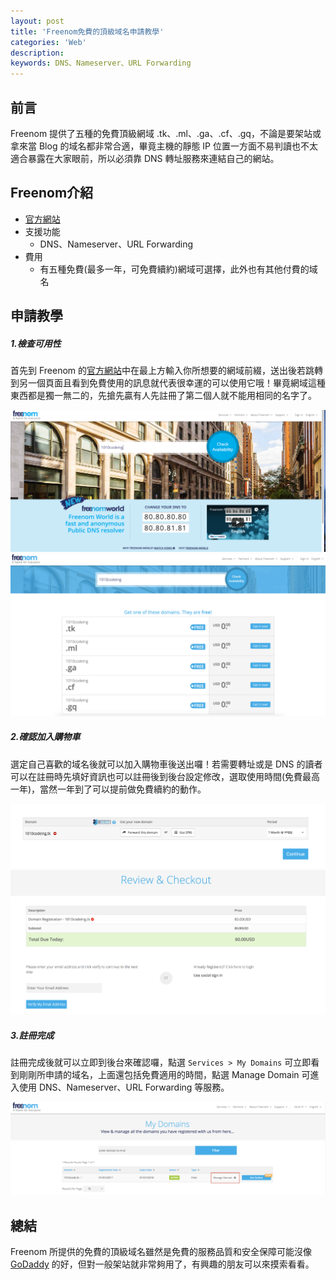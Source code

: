 ```yaml
---
layout: post
title: 'Freenom免費的頂級域名申請教學'
categories: 'Web'
description: 
keywords: DNS、Nameserver、URL Forwarding
---
```


## 前言
Freenom 提供了五種的免費頂級網域 .tk、.ml、.ga、.cf、.gq，不論是要架站或拿來當 Blog 的域名都非常合適，畢竟主機的靜態 IP 位置一方面不易判讀也不太適合暴露在大家眼前，所以必須靠 DNS 轉址服務來連結自己的網站。

## Freenom介紹

- [官方網站](http://www.freenom.com)
- 支援功能
  - DNS、Nameserver、URL Forwarding
- 費用
  - 有五種免費(最多一年，可免費續約)網域可選擇，此外也有其他付費的域名

## 申請教學

##### 1.檢查可用性

首先到 Freenom 的[官方網站](http://www.freenom.com)中在最上方輸入你所想要的網域前綴，送出後若跳轉到另一個頁面且看到免費使用的訊息就代表很幸運的可以使用它哦！畢竟網域這種東西都是獨一無二的，先搶先贏有人先註冊了第二個人就不能用相同的名字了。

<img src="/images/posts/web/2018/img1070130-1.png">
<img src="/images/posts/web/2018/img1070130-2.png">

##### 2.確認加入購物車

選定自己喜歡的域名後就可以加入購物車後送出囉！若需要轉址或是 DNS 的讀者可以在註冊時先填好資訊也可以註冊後到後台設定修改，選取使用時間(免費最高一年)，當然一年到了可以提前做免費續約的動作。

<img src="/images/posts/web/2018/img1070130-3.png">
<img src="/images/posts/web/2018/img1070130-4.png">


##### 3.註冊完成

註冊完成後就可以立即到後台來確認囉，點選 `Services > My Domains` 可立即看到剛剛所申請的域名，上面還包括免費適用的時間，點選 Manage Domain 可進入使用 DNS、Nameserver、URL Forwarding 等服務。

<img src="/images/posts/web/2018/img1070130-5.png">


## 總結
Freenom 所提供的免費的頂級域名雖然是免費的服務品質和安全保障可能沒像 [GoDaddy](https://tw.godaddy.com/offers/domains?isc=gofhltw01&countryview=1&currencytype=TWD&mkwid=sU39wqwPM_pcrid_246427837892_pkw_godaddy_pmt_e_pdv_c_&gclid=Cj0KCQiAzMDTBRDDARIsABX4AWynQ7TGXqNHXPhXKqx9J611M_qy8KPgPFqj2_U7eiKYBx_psqdPZX4aAo75EALw_wcB) 的好，但對一般架站就非常夠用了，有興趣的朋友可以來摸索看看。
